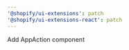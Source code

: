 ```yaml
---
'@shopify/ui-extensions': patch
'@shopify/ui-extensions-react': patch
---
```


Add AppAction component
